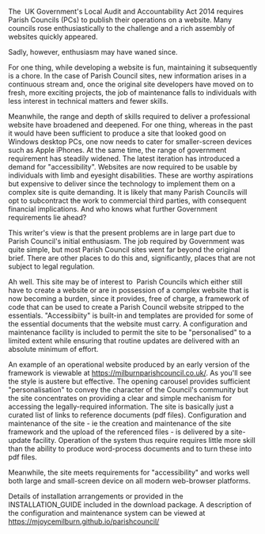 The  UK Government's Local Audit and Accountability Act 2014 requires Parish Councils (PCs) to publish their operations on a website. Many councils rose enthusiastically to the challenge and a rich assembly of websites quickly appeared.

Sadly, however, enthusiasm may have waned since. 

For one thing, while developing a website is fun, maintaining it subsequently is a chore. In the case of Parish Council sites, new information arises in a continuous stream and, once the original site developers have moved on to fresh, more exciting projects, the job of maintenance falls to individuals with less interest in technical matters and fewer skills.

Meanwhile, the range and depth of skills required to deliver a professional website have broadened and deepened. For one thing, whereas in the past it would have been sufficient to produce a site that looked good on Windows desktop PCs, one now needs to cater for smaller-screen devices such as Apple iPhones. At the same time, the range of government requirement has steadily widened. The latest iteration has introduced a demand for "accessibility". Websites are now required to be usable by individuals with limb and eyesight disabilities. These are worthy aspirations but expensive to deliver since the technology to implement them on a complex site is quite demanding. It is likely that many Parish Councils will opt to subcontract the work to commercial third parties, with consequent financial implications. And who knows what further Government requirements lie ahead?

This writer's view is that the present problems are in large part due to Parish Council's initial enthusiasm. The job required by Government was quite simple, but most Parish Council sites went far beyond the original brief. There are other places to do this and, significantly, places that are not subject to legal regulation. 

Ah well. This site may be of interest to  Parish Councils which either still have to create a website or are in possession of a complex website that is now becoming a burden, since it provides, free of charge, a framework of code that can be used to create a Parish Council website stripped to the essentials. "Accessibiity" is built-in and templates are provided for some of the essential documents that the website must carry. A configuration and maintenance facility is included to permit the site to be "personalised" to a limited extent while ensuring that routine updates are delivered with an absolute minimum of effort.

An example of an operational website produced by an early version of the framework is viewable at https://milburnparishcouncil.co.uk/. As you'll see the style is austere but effective. The opening carousel provides sufficient "personalisation" to convey the character of the Council's community but the site concentrates on providing a clear and simple mechanism for accessing the legally-required information. The site is basically just a curated list of links to reference documents (pdf files). Configuration and maintenance of the site - ie the creation and maintenance of the site framework and the upload of the referenced files - is delivered by a site-update facility. Operation of the system thus require requires little more skill than the ability to produce word-process documents and to turn these into pdf files. 

Meanwhile, the site meets requirements for "accessibility" and works well both large and small-screen device on all modern web-browser platforms.

Details of installation arrangements or provided in the INSTALLATION_GUIDE included in the download package. A description of the configuration and maintenance system can be viewed at https://mjoycemilburn.github.io/parishcouncil/




